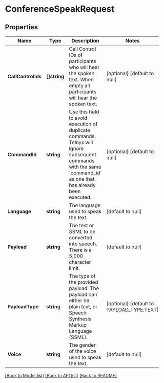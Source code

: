 # ConferenceSpeakRequest

## Properties
Name | Type | Description | Notes
------------ | ------------- | ------------- | -------------
**CallControlIds** | **[]string** | Call Control IDs of participants who will hear the spoken text. When empty all participants will hear the spoken text. | [optional] [default to null]
**CommandId** | **string** | Use this field to avoid execution of duplicate commands. Telnyx will ignore subsequent commands with the same &#x60;command_id&#x60; as one that has already been executed. | [optional] [default to null]
**Language** | **string** | The language used to speak the text. | [default to null]
**Payload** | **string** | The text or SSML to be converted into speech. There is a 5,000 character limit. | [default to null]
**PayloadType** | **string** | The type of the provided payload. The payload can either be plain text, or Speech Synthesis Markup Language (SSML). | [optional] [default to PAYLOAD_TYPE.TEXT]
**Voice** | **string** | The gender of the voice used to speak the text. | [default to null]

[[Back to Model list]](../README.md#documentation-for-models) [[Back to API list]](../README.md#documentation-for-api-endpoints) [[Back to README]](../README.md)

